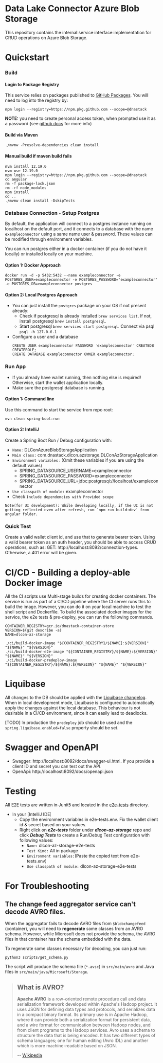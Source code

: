 # Data Lake Connector Azure Blob Storage

This repository contains the internal service interface implementation for CRUD operations on Azure Blob Storage.

# Quickstart

### Build

#### Login to Package Registry
This service relies on packages published to [GitHub Packages](https://github.com/features/packages). You will need to log into the registry by:

```
npm login --registry=https://npm.pkg.github.com --scope=@dnastack
```

**NOTE:** you need to create personal access token, when prompted use it as a password (see [github docs](https://docs.github.com/en/free-pro-team@latest/packages/using-github-packages-with-your-projects-ecosystem/configuring-npm-for-use-with-github-packages#authenticating-to-github-packages) for more info)


#### Build via Maven
```
./mvnw -Presolve-dependencies clean install
```

#### Manual build if maven build fails
```
nvm install 12.19.0
nvm use 12.19.0
npm login --registry=https://npm.pkg.github.com --scope=@dnastack
cd angular
rm -f package-lock.json
rm -rf node_modules
npm install
cd .. 
./mvnw clean install -DskipTests
```


### Database Connection - Setup Postgres

By default, the application will connect to a postgres instance running on localhost on the default port, and it
connects to a database with the name `exampleconnector` using a same name user & password. These values can be modified
through environment variables.

You can run postgres either in a docker container (if you do not have it locally) or installed locally on your machine.

#### Option 1: Docker Approach

```
docker run -d -p 5432:5432 --name exampleconnector -e POSTGRES_USER=exampleconnector -e POSTGRES_PASSWORD="exampleconnector" -e POSTGRES_DB=exampleconnector postgres
```

#### Option 2: Local Postgres Approach

* You can just install the `postgres` package on your OS if not present already:
    * Check if postgresql is already installed `brew services list`. If not, install postgresql `brew install postgresql`.
    * Start postgresql `brew services start postgresql`. Connect via psql `psql -h 127.0.0.1`
* Configure a user and a database
    ```
    CREATE USER exampleconnector PASSWORD 'exampleconnector' CREATEDB CREATEROLE;
    CREATE DATABASE exampleconnector OWNER exampleconnector;
    ```

### Run App

* If you already have wallet running, then nothing else is required! Otherwise, start the wallet application locally.
* Make sure the postgresql database is running.

#### Option 1: Command line

Use this command to start the service from repo root:

```
mvn clean spring-boot:run
```

#### Option 2: IntelliJ

Create a Spring Boot Run / Debug configuration with:

* `Name:` DLConAzureBlobStorageApplication
* `Main class:` com.dnastack.dlcon.azstorage.DLConAzStorageApplication
* `Environment variables:` (Omit these variables if you are using the default values)
    * SPRING_DATASOURCE_USERNAME=exampleconnector
    * SPRING_DATASOURCE_PASSWORD=exampleconnector
    * SPRING_DATASOURCE_URL=jdbc:postgresql://localhost/exampleconnector
* `Use classpath of module:` exampleconnector
* Check `Include dependencies with Provided scope`

```Note(for UI development): While developing locally, if the UI is not getting reflected even after refresh, run `npm run build:dev` from angular folder.```

### Quick Test

Create a valid wallet client id, and use that to generate bearer token. Using a valid bearer token as an auth header,
you should be able to access CRUD operations, such as:
GET: http://localhost:8092/connection-types. Otherwise, a 401 error will be given.

# CI/CD - Building a deploy-able Docker image

All the CI scripts use Multi-stage builds for creating docker containers. The service is run as part of a CI/CD pipeline
where the CI server runs this to build the image. However, you can do it on your local machine to test the shell script
and Dockerfile. To build the associated docker images for the service, the e2e tests & pre-deploy, you can run the
following commands.

```
CONTAINER_REGISTRY=gcr.io/dnastack-container-store
VERSION=$(git describe -a)
NAME=dlcon-az-storage

./ci/build-docker-image "${CONTAINER_REGISTRY}/${NAME}:${VERSION}" "${NAME}" "${VERSION}"
./ci/build-docker-e2e-image "${CONTAINER_REGISTRY}/${NAME}:${VERSION}" "${NAME}" "${VERSION}"
./ci/build-docker-predeploy-image "${CONTAINER_REGISTRY}/${NAME}:${VERSION}" "${NAME}" "${VERSION}"
```

# Liquibase

All changes to the DB should be applied with
the [Liquibase changelog](src/main/resources/db/changelog/db.changelog-master.yaml). When in local development mode,
Liquibase is configured to automatically apply the changes against the local database. This behaviour is not desirable
in a CI/CD environment, since it can easily lead to deadlocks.

[TODO] In production the `predeploy` job should be used and the `spring.liquibase.enabled=false` property should be set.

# Swagger and OpenAPI

- Swagger: http://localhost:8092/docs/swagger-ui.html. If you provide a client ID and secret you can test out the API.
- OpenApi: http://localhost:8092/docs/openapi.json

# Testing

All E2E tests are written in Junit5 and located in the [e2e-tests](e2e-tests) directory.

* In your [IntelliJ IDE]
  * Copy the environment variables in e2e-tests.env. Fix the wallet client id & secret based on your values.
  * Right click on **_e2e-tests_** folder under **_dlcon-az-storage_** repo and click
    **_Debug Tests_** to create a Run/Debug Test configuration with following values:
    * `Name:` dlcon-az-storage-e2e-tests
    * `Test Kind:` All in package
    * `Environment variables:`(Paste the copied text from e2e-tests.env)
    * `Use classpath of module:` dlcon-az-storage-e2e-tests

# For Troubleshooting

## The change feed aggregator service can't decode AVRO files.

When the aggregator fails to decode AVRO files from `$blobchangefeed` (container), you will need to **regenerate** some
classes from an AVRO schema. However, while Microsoft does not provide the schema, the AVRO files in that container has
the schema embedded with the data.

To regenerate some classes necessary for decoding, you can just run:

```
python3 scripts/get_schema.py
```

The script will produce the schema file (`*.avsc`) in `src/main/avro` and Java files
in `src/main/java/Microsoft/Storage`.

> ## What is AVRO?
>
> **Apache AVRO** is a row-oriented
> remote procedure call and data serialization framework developed within
> Apache's Hadoop project. It uses JSON for defining data types and protocols,
> and serializes data in a compact binary format. Its primary use is in Apache
> Hadoop, where it can provide both a serialization format for persistent data,
> and a wire format for communication between Hadoop nodes, and from client programs
> to the Hadoop services. Avro uses a schema to structure the data that is being
> encoded. It has two different types of schema languages; one for human editing
> (Avro IDL) and another which is more machine-readable based on JSON.
>
> -- [Wikipedia](https://en.wikipedia.org/wiki/Apache_Avro)
